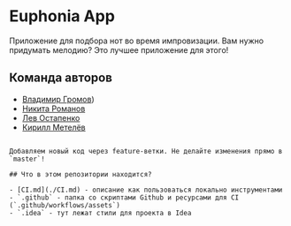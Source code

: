 # Euphonia App

Приложение для подбора нот во время импровизации. Вам нужно придумать мелодию? Это лучшее приложение для этого!

## Команда авторов

- [Владимир Громов](https://github.com/grompogrom))
- [Никита Романов](https://github.com/bigronimax)
- [Лев Остапенко](https://github.com/Levostap)
- [Кирилл Метелёв](https://github.com/mrcrashban)
```

Добавляем новый код через feature-ветки. Не делайте изменения прямо в `master`!

## Что в этом репозитории находится?

- [CI.md](./CI.md) - описание как пользоваться локально инструментами
- `.github` - папка со скриптами Github и ресурсами для CI (`.github/workflows/assets`)
- `.idea` - тут лежат стили для проекта в Idea
